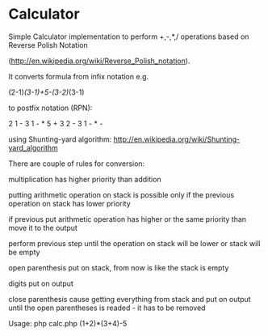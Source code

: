 Calculator
==========

Simple Calculator implementation to perform +,-,*,/ operations based on Reverse Polish Notation

(http://en.wikipedia.org/wiki/Reverse_Polish_notation).

It converts formula from infix notation e.g. 

(2-1)*(3-1)+5-(3-2)*(3-1)

to postfix notation (RPN):

2 1 - 3 1 - * 5 + 3 2 - 3 1 - * -

using Shunting-yard algorithm: http://en.wikipedia.org/wiki/Shunting-yard_algorithm

There are couple of rules for conversion:

multiplication has higher priority than addition

putting arithmetic operation on stack is possible only if the previous operation on stack has lower priority

if previous put arithmetic operation has higher or the same priority than move it to the output

perform previous step until the operation on stack will be lower or stack will be empty

open parenthesis put on stack, from now is like the stack is empty

digits put on output

close parenthesis cause getting everything from stack and put on output until the open parentheses is readed - it has to be removed

Usage: php calc.php (1+2)*(3+4)-5
